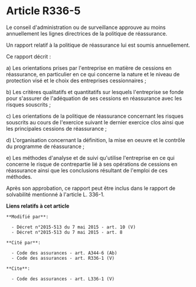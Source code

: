 # Article R336-5

Le conseil d'administration ou de surveillance approuve au moins annuellement les lignes directrices de la politique de
réassurance. 

Un rapport relatif à la politique de réassurance lui est soumis annuellement. 

Ce rapport décrit : 

a) Les orientations prises par l'entreprise en matière de cessions en réassurance, en particulier en ce qui concerne la
nature et le niveau de protection visé et le choix des entreprises cessionnaires ; 

b) Les critères qualitatifs et quantitatifs sur lesquels l'entreprise se fonde pour s'assurer de l'adéquation de ses cessions
en réassurance avec les risques souscrits ; 

c) Les orientations de la politique de réassurance concernant les risques souscrits au cours de l'exercice suivant le dernier
exercice clos ainsi que les principales cessions de réassurance ; 

d) L'organisation concernant la définition, la mise en oeuvre et le contrôle du programme de réassurance ; 

e) Les méthodes d'analyse et de suivi qu'utilise l'entreprise en ce qui concerne le risque de contrepartie lié à ses
opérations de cessions en réassurance ainsi que les conclusions résultant de l'emploi de ces méthodes. 

Après son approbation, ce rapport peut être inclus dans le rapport de solvabilité mentionné à l'article L. 336-1.

**Liens relatifs à cet article**

	**Modifié par**:

	  - Décret n°2015-513 du 7 mai 2015 - art. 10 (V)
	  - Décret n°2015-513 du 7 mai 2015 - art. 8

	**Cité par**:

	  - Code des assurances - art. A344-6 (Ab)
	  - Code des assurances - art. R336-1 (V)

	**Cite**:

	  - Code des assurances - art. L336-1 (V)
